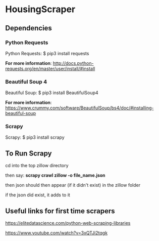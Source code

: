 # HousingScraper

## Dependencies

### Python Requests

Python Requests: $ pip3 install requests

**For more information**: http://docs.python-requests.org/en/master/user/install/#install

### Beautiful Soup 4

Beautiful Soup: $ pip3 install BeautifulSoup4

**For more information**: https://www.crummy.com/software/BeautifulSoup/bs4/doc/#installing-beautiful-soup

### Scrapy

Scrapy: $ pip3 install scrapy

## To Run Scrapy

cd into the top zillow directory

then say: **scrapy crawl zillow -o file_name.json**

then json should then appear (if it didn't exist) in the zillow folder

if the json did exist, it adds to it

## Useful links for first time scrapers

https://elitedatascience.com/python-web-scraping-libraries

https://www.youtube.com/watch?v=3xQTJi2tqgk

